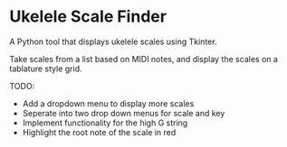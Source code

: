 # Ukelele Scale Finder

A Python tool that displays ukelele scales using Tkinter.

Take scales from a list based on MIDI notes, and display the scales on a tablature style grid. 

TODO:
* Add a dropdown menu to display more scales
* Seperate into two drop down menus for scale and key
* Implement functionality for the high G string
* Highlight the root note of the scale in red
